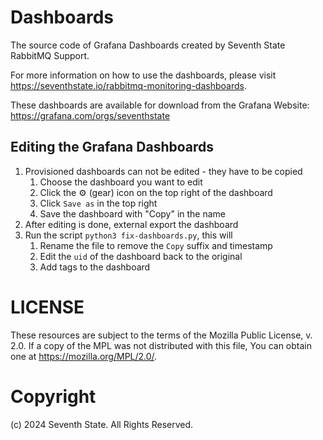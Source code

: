 
# Dashboards

The source code of Grafana Dashboards created by Seventh State RabbitMQ Support.

For more information on how to use the dashboards, please visit https://seventhstate.io/rabbitmq-monitoring-dashboards.

These dashboards are available for download from the Grafana Website: \
https://grafana.com/orgs/seventhstate

## Editing the Grafana Dashboards

1. Provisioned dashboards can not be edited - they have to be copied
    1. Choose the dashboard you want to edit
    2. Click the  ⚙ (gear) icon on the top right of the dashboard
    3. Click `Save as` in the top right
    4. Save the dashboard with "Copy" in the name
2. After editing is done, external export the dashboard
3. Run the script `python3 fix-dashboards.py`, this will
    1. Rename the file to remove the `Copy` suffix and timestamp
    2. Edit the `uid` of the dashboard back to the original
    3. Add tags to the dashboard


# LICENSE

These resources are subject to the terms of the Mozilla Public
License, v. 2.0. If a copy of the MPL was not distributed with this
file, You can obtain one at https://mozilla.org/MPL/2.0/.

# Copyright
(c) 2024 Seventh State. All Rights Reserved.
